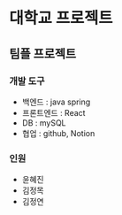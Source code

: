# 대학교 프로젝트

## 팀플 프로젝트

### 개발 도구

- 백엔드 : java spring
- 프론트엔드 : React
- DB : mySQL
- 협업 : github, Notion

### 인원
- 윤혜진
- 김정목
- 김정연
